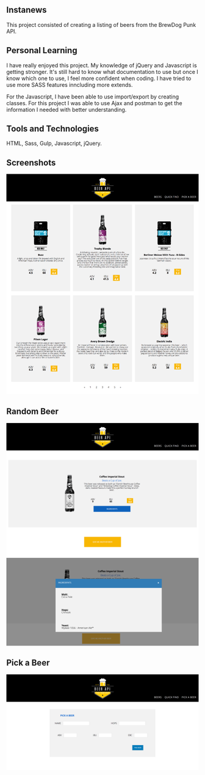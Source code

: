 ## Instanews

This project consisted of creating a listing of beers from the BrewDog Punk API. 


## Personal Learning

I have really enjoyed this project. My knowledge of jQuery and Javascript is getting stronger. It's still hard to know what documentation to use but once I know which one to use, I feel more confident when coding. I have tried to use more SASS features inncluding more extends. 

For the Javascript, I have been able to use import/export by creating classes. For this project I was able to use Ajax and postman to get the information I needed with better understanding. 


## Tools and Technologies

HTML, Sass, Gulp, Javascript, jQuery.

## Screenshots

<img src="./images/mainPage.png">

## Random Beer

<img src="./images/randomBeer.png">

<img src="./images/Ingredients.png">

## Pick a Beer

<img src="./images/pickABeer.png">
